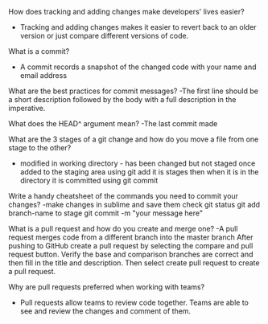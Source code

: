How does tracking and adding changes make developers' lives easier?
- Tracking and adding changes makes it easier to revert back to an older version or just compare different versions of code. 

What is a commit?
- A commit records a snapshot of the changed code with your name and email address

What are the best practices for commit messages?
-The first line should be a short description followed by the body with a full description in the imperative. 

What does the HEAD^ argument mean?
-The last commit made

What are the 3 stages of a git change and how do you move a file from one stage to the other?
- modified in working directory - has been changed but not staged
  once added to the staging area using git add it is stages
  then when it is in the directory it is committed using git commit

Write a handy cheatsheet of the commands you need to commit your changes?
-make changes in sublime and save them
 check git status
 git add branch-name to stage
 git commit -m "your message here"

What is a pull request and how do you create and merge one?
-A pull request merges code from a different branch into the master branch
 After pushing to GitHub create a pull request by selecting the compare and pull request button. Verify the base and comparison branches are correct and then fill in the title and description. Then select create pull request to create a pull request.

Why are pull requests preferred when working with teams?
- Pull requests allow teams to review code together. Teams are able to see and review the changes and comment of them.